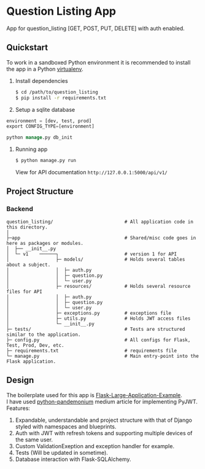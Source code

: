 # Question Listing App
App for question_listing [GET, POST, PUT, DELETE] with auth enabled. 
## Quickstart

To work in a sandboxed Python environment it is recommended to install the app in a Python [virtualenv](https://pypi.python.org/pypi/virtualenv).

1. Install dependencies

    ```bash
    $ cd /path/to/question_listing
    $ pip install -r requirements.txt
    ```

1. Setup a sqlite database 

  ```Sql
environment = [dev, test, prod]  
export CONFIG_TYPE=[environment]

python manage.py db_init

```


1. Running app

   ```bash
   $ python manage.py run
   ```

   View for API documentation ```http://127.0.0.1:5000/api/v1/ ```
      

## Project Structure

### Backend 
```shell
question_listing/                          # All application code in this directory.
│
├─app                                      # Shared/misc code goes in here as packages or modules.
│  ├── __init__.py                         
│  └─ v1    ──────┐                        # version 1 for API
│                 ├─ models/               # Holds several tables about a subject.
│                 │  ├─ auth.py            
│                 │  ├─ question.py        
│                 │  └─ user.py            
│                 ├─ resources/            # Holds several resource files for API
│                 │  ├─ auth.py            
│                 │  ├─ question.py        
│                 │  └─ user.py           
│                 ├─ exceptions.py         # exceptions file    
│                 ├─ utils.py              # Holds JWT access files
│                 └─ __init__.py                                
├─ tests/                                  # Tests are structured similar to the application.
├─ config.py                               # All configs for Flask, Test, Prod, Dev, etc.
├─ requirements.txt                        # requirements file
└─ manage.py                               # Main entry-point into the Flask application.
```

##  Design 

The boilerplate used for this app is [Flask-Large-Application-Example](https://github.com/Robpol86/Flask-Large-Application-Example).<br />
I have used [python-pandemonium](https://medium.com/python-pandemonium/json-web-token-based-authentication-in-django-b6dcfa42a332) medium article for implementing PyJWT.
Features:
1. Expandable, understandable and project structure with that of Django styled with namespaces and blueprints.
2. Auth with JWT with refresh tokens and supporting multiple devices of the same user.
3. Custom ValidationExeption and exception handler for example.
4. Tests (Will be updated in sometime).
5. Database interaction with Flask-SQLAlchemy.  






